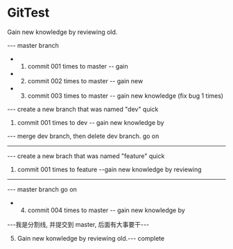 # GitTest
Gain new knowledge by reviewing old.

--- master branch

* 1. commit 001 times to master -- gain
* 2. commit 002 times to master -- gain new
* 3. commit 003 times to master -- gain new knowledge (fix bug 1 times)

--- create a new branch that was named "dev" quick

1. commit 001 times to dev -- gain new knowledge by 

--- merge dev branch, then delete dev branch. go on

---

--- create a new brach that was named "feature" quick

1. commit 001 times to feature --gain new knowledge by reviewing

---

--- master branch go on

* 4. commit 004 times to master -- gain new knowledge by

---我是分割线, 并提交到 master, 后面有大事要干---

5. Gain new konwledge by reviewing old.--- complete